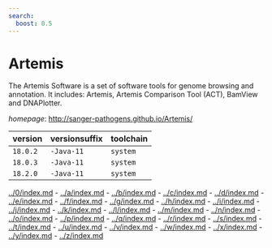 ```yaml
---
search:
  boost: 0.5
---
```

# Artemis

The Artemis Software is a set of software tools for genome browsing and annotation.  It includes: Artemis, Artemis Comparison Tool (ACT), BamView and DNAPlotter.

*homepage*: <http://sanger-pathogens.github.io/Artemis/>

version | versionsuffix | toolchain
--------|---------------|----------
``18.0.2`` | ``-Java-11`` | ``system``
``18.0.3`` | ``-Java-11`` | ``system``
``18.2.0`` | ``-Java-11`` | ``system``

[../0/index.md](0) - [../a/index.md](a) - [../b/index.md](b) - [../c/index.md](c) - [../d/index.md](d) - [../e/index.md](e) - [../f/index.md](f) - [../g/index.md](g) - [../h/index.md](h) - [../i/index.md](i) - [../j/index.md](j) - [../k/index.md](k) - [../l/index.md](l) - [../m/index.md](m) - [../n/index.md](n) - [../o/index.md](o) - [../p/index.md](p) - [../q/index.md](q) - [../r/index.md](r) - [../s/index.md](s) - [../t/index.md](t) - [../u/index.md](u) - [../v/index.md](v) - [../w/index.md](w) - [../x/index.md](x) - [../y/index.md](y) - [../z/index.md](z)

